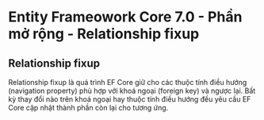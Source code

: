 # Entity Frameowork Core 7.0 - Phần mở rộng - Relationship fixup

## Relationship fixup

Relationship fixup là quá trình EF Core giữ cho các thuộc tính điều hướng (navigation property) phù hợp với khoá ngoại (foreign key) và ngược lại. Bất kỳ thay đổi nào trên khoá ngoại hay thuộc tính điều hướng đều yêu cầu EF Core cập nhật thành phần còn lại cho tương ứng.



